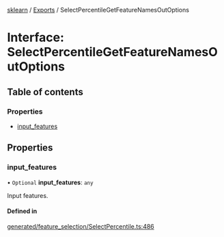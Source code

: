 [sklearn](../readme.md) / [Exports](../modules.md) / SelectPercentileGetFeatureNamesOutOptions

# Interface: SelectPercentileGetFeatureNamesOutOptions

## Table of contents

### Properties

- [input\_features](SelectPercentileGetFeatureNamesOutOptions.md#input_features)

## Properties

### input\_features

• `Optional` **input\_features**: `any`

Input features.

#### Defined in

[generated/feature_selection/SelectPercentile.ts:486](https://github.com/transitive-bullshit/scikit-learn-ts/blob/367336a/packages/sklearn/src/generated/feature_selection/SelectPercentile.ts#L486)
